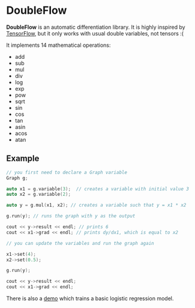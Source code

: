 # DoubleFlow

**DoubleFlow** is an automatic differentiation library. It is highly inspired by [TensorFlow](https://github.com/tensorflow/tensorflow), but it only works with usual double variables, not tensors :(  

It implements 14 mathematical operations:
  * add
  * sub
  * mul
  * div
  * log
  * exp
  * pow
  * sqrt
  * sin
  * cos
  * tan
  * asin
  * acos
  * atan

## Example

``` c++
// you first need to declare a Graph variable
Graph g;

auto x1 = g.variable(3);  // creates a variable with initial value 3
auto x2 = g.variable(2);

auto y = g.mul(x1, x2); // creates a variable such that y = x1 * x2

g.run(y); // runs the graph with y as the output

cout << y->result << endl; // prints 6
cout << x1->grad << endl; // prints dy/dx1, which is equal to x2

// you can update the variables and run the graph again

x1->set(4);
x2->set(0.5);

g.run(y);

cout << y->result << endl;
cout << x1->grad << endl; 
```

There is also a [demo](demo.cpp) which trains a basic logistic regression model.
